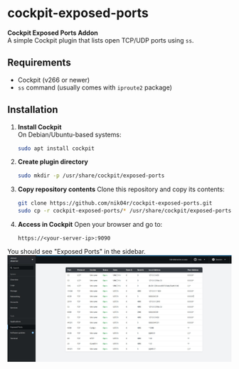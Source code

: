 # cockpit-exposed-ports

**Cockpit Exposed Ports Addon**  
A simple Cockpit plugin that lists open TCP/UDP ports using `ss`.

## Requirements

- Cockpit (v266 or newer)
- `ss` command (usually comes with `iproute2` package)
## Installation

1. **Install Cockpit**  
On Debian/Ubuntu-based systems:
   ```bash
   sudo apt install cockpit
2. **Create plugin directory**
   ```bash
   sudo mkdir -p /usr/share/cockpit/exposed-ports

3. **Copy repository contents**
Clone this repository and copy its contents:
   ```bash
   git clone https://github.com/nik04r/cockpit-exposed-ports.git
   sudo cp -r cockpit-exposed-ports/* /usr/share/cockpit/exposed-ports/
4. **Access in Cockpit**
Open your browser and go to:
   ```
   https://<your-server-ip>:9090
You should see "Exposed Ports" in the sidebar.
![Screenshot](images/exposed-ports.jpg)
